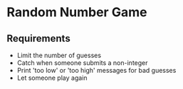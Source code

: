 # Random Number Game
## Requirements
* Limit the number of guesses
* Catch when someone submits a non-integer
* Print 'too low' or 'too high' messages for bad guesses
* Let someone play again
